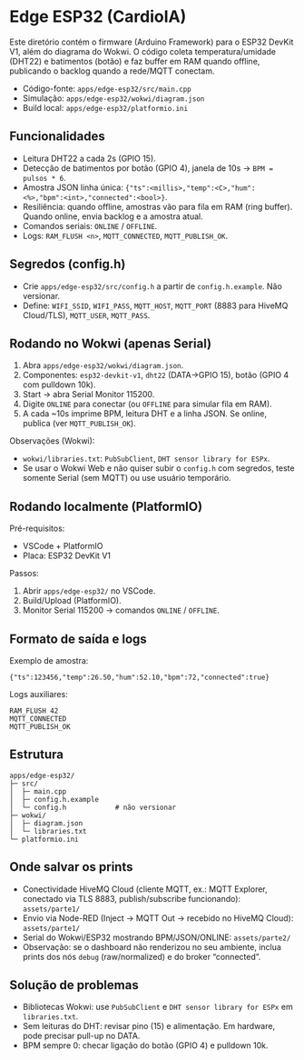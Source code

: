 # Edge ESP32 (CardioIA)

Este diretório contém o firmware (Arduino Framework) para o ESP32 DevKit V1, além do diagrama do Wokwi. O código coleta temperatura/umidade (DHT22) e batimentos (botão) e faz buffer em RAM quando offline, publicando o backlog quando a rede/MQTT conectam.

- Código-fonte: `apps/edge-esp32/src/main.cpp`
- Simulação: `apps/edge-esp32/wokwi/diagram.json`
- Build local: `apps/edge-esp32/platformio.ini`

## Funcionalidades
- Leitura DHT22 a cada 2s (GPIO 15).
- Detecção de batimentos por botão (GPIO 4), janela de 10s → `BPM = pulsos * 6`.
- Amostra JSON linha única: `{"ts":<millis>,"temp":<C>,"hum":<%>,"bpm":<int>,"connected":<bool>}`.
- Resiliência: quando offline, amostras vão para fila em RAM (ring buffer). Quando online, envia backlog e a amostra atual.
- Comandos seriais: `ONLINE` / `OFFLINE`.
- Logs: `RAM_FLUSH <n>`, `MQTT_CONNECTED`, `MQTT_PUBLISH_OK`.

## Segredos (config.h)
- Crie `apps/edge-esp32/src/config.h` a partir de `config.h.example`. Não versionar.
- Define: `WIFI_SSID`, `WIFI_PASS`, `MQTT_HOST`, `MQTT_PORT` (8883 para HiveMQ Cloud/TLS), `MQTT_USER`, `MQTT_PASS`.

## Rodando no Wokwi (apenas Serial)
1. Abra `apps/edge-esp32/wokwi/diagram.json`.
2. Componentes: `esp32-devkit-v1`, `dht22` (DATA→GPIO 15), botão (GPIO 4 com pulldown 10k).
3. Start → abra Serial Monitor 115200.
4. Digite `ONLINE` para conectar (ou `OFFLINE` para simular fila em RAM).
5. A cada ~10s imprime BPM, leitura DHT e a linha JSON. Se online, publica (ver `MQTT_PUBLISH_OK`).

Observações (Wokwi):
- `wokwi/libraries.txt`: `PubSubClient`, `DHT sensor library for ESPx`.
- Se usar o Wokwi Web e não quiser subir o `config.h` com segredos, teste somente Serial (sem MQTT) ou use usuário temporário.

## Rodando localmente (PlatformIO)
Pré-requisitos:
- VSCode + PlatformIO
- Placa: ESP32 DevKit V1

Passos:
1. Abrir `apps/edge-esp32/` no VSCode.
2. Build/Upload (PlatformIO).
3. Monitor Serial 115200 → comandos `ONLINE` / `OFFLINE`.

## Formato de saída e logs
Exemplo de amostra:
```
{"ts":123456,"temp":26.50,"hum":52.10,"bpm":72,"connected":true}
```
Logs auxiliares:
```
RAM_FLUSH 42
MQTT_CONNECTED
MQTT_PUBLISH_OK
```

## Estrutura
```
apps/edge-esp32/
├─ src/
│  ├─ main.cpp
│  ├─ config.h.example
│  └─ config.h            # não versionar
├─ wokwi/
│  ├─ diagram.json
│  └─ libraries.txt
└─ platformio.ini
```

## Onde salvar os prints
- Conectividade HiveMQ Cloud (cliente MQTT, ex.: MQTT Explorer, conectado via TLS 8883, publish/subscribe funcionando): `assets/parte1/`
- Envio via Node-RED (Inject → MQTT Out → recebido no HiveMQ Cloud): `assets/parte1/`
- Serial do Wokwi/ESP32 mostrando BPM/JSON/ONLINE: `assets/parte2/`
- Observação: se o dashboard não renderizou no seu ambiente, inclua prints dos nós `debug` (raw/normalized) e do broker “connected”.

## Solução de problemas
- Bibliotecas Wokwi: use `PubSubClient` e `DHT sensor library for ESPx` em `libraries.txt`.
- Sem leituras do DHT: revisar pino (15) e alimentação. Em hardware, pode precisar pull-up no DATA.
- BPM sempre 0: checar ligação do botão (GPIO 4) e pulldown 10k.
